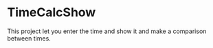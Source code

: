 # TimeCalcShow
This project let you enter the time and show it and make a comparison between times. 
